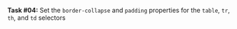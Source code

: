 **Task #04:** Set the `border-collapse` and `padding` properties for the `table`, `tr`, `th`, and `td` selectors